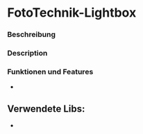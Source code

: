 # FotoTechnik-Lightbox

### Beschreibung


### Description


### Funktionen und Features

- 

## Verwendete Libs:

- 